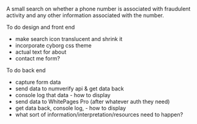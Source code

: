 A small search on whether a phone number is associated with fraudulent activity and any other information associated with the number.

To do design and front end
- make search icon translucent and shrink it
- incorporate cyborg css theme
- actual text for about
- contact me form?

To do back end
- capture form data
- send data to numverify api & get data back
- console log that data - how to display
- send data to WhitePages Pro (after whatever auth they need)
- get data back, console log, - how to display
- what sort of information/interpretation/resources need to happen?

